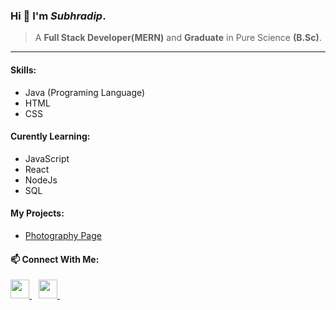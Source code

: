 ### Hi 👋 I'm *Subhradip*.
> A **Full Stack Developer(MERN)** and **Graduate** in Pure Science **(B.Sc)**.

---

#### Skills:
* Java (Programing Language)
* HTML
* CSS

#### Curently Learning:
* JavaScript
* React
* NodeJs
* SQL

#### My Projects:
* <a href="https://steady-cannoli-a0990f.netlify.app/" target="_blank">Photography Page</a>

#### 📫 Connect With Me:
  <a href="https://www.linkedin.com/in/subhradip-nath-5b9170167/">
    <img width="30px" src="https://www.vectorlogo.zone/logos/linkedin/linkedin-icon.svg" />
  </a>&ensp;
  <a href="https://twitter.com/SubhradipNath11">
    <img width="30px" src="https://www.vectorlogo.zone/logos/twitter/twitter-official.svg" />
  </a>&ensp;
  
<!--   * **E-mail:** uniquesuvro@gmail.com -->

<!--
**SUVRO96/SUVRO96** is a ✨ _special_ ✨ repository because its `README.md` (this file) appears on your GitHub profile.

Here are some ideas to get you started:

- 🔭 I’m currently working on ...
- 🌱 I’m currently learning ...
- 👯 I’m looking to collaborate on ...
- 🤔 I’m looking for help with ...
- 💬 Ask me about ...
- 📫 How to reach me: ...
- 😄 Pronouns: ...
- ⚡ Fun fact: ...
-->
